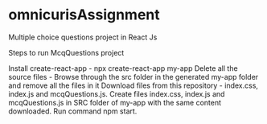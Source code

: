 # omnicurisAssignment
Multiple choice questions project in React Js

Steps to run McqQuestions project

Install create-react-app - npx create-react-app my-app
Delete all the source files - Browse through the src folder in the generated my-app folder and remove all the files in it 
Download files from this repository - index.css, index.js and mcqQuestions.js.
Create files index.css, index.js and mcqQuestions.js in SRC folder of my-app with the same content downloaded.
Run command npm start.
